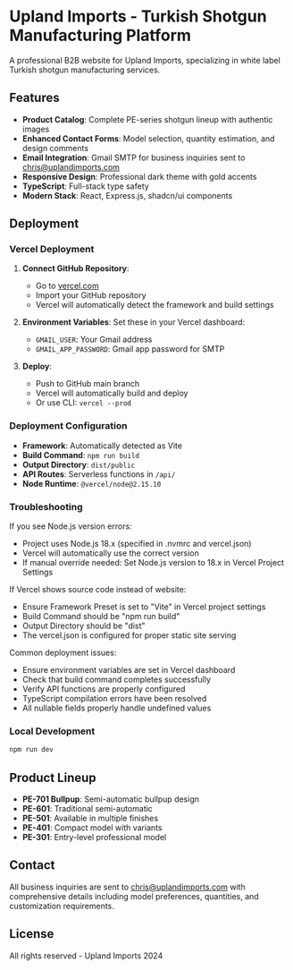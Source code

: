 # Upland Imports - Turkish Shotgun Manufacturing Platform

A professional B2B website for Upland Imports, specializing in white label Turkish shotgun manufacturing services.

## Features

- **Product Catalog**: Complete PE-series shotgun lineup with authentic images
- **Enhanced Contact Forms**: Model selection, quantity estimation, and design comments
- **Email Integration**: Gmail SMTP for business inquiries sent to chris@uplandimports.com
- **Responsive Design**: Professional dark theme with gold accents
- **TypeScript**: Full-stack type safety
- **Modern Stack**: React, Express.js, shadcn/ui components

## Deployment

### Vercel Deployment

1. **Connect GitHub Repository**:
   - Go to [vercel.com](https://vercel.com)
   - Import your GitHub repository
   - Vercel will automatically detect the framework and build settings

2. **Environment Variables**:
   Set these in your Vercel dashboard:
   - `GMAIL_USER`: Your Gmail address
   - `GMAIL_APP_PASSWORD`: Gmail app password for SMTP

3. **Deploy**:
   - Push to GitHub main branch
   - Vercel will automatically build and deploy
   - Or use CLI: `vercel --prod`

### Deployment Configuration
- **Framework**: Automatically detected as Vite
- **Build Command**: `npm run build`
- **Output Directory**: `dist/public`
- **API Routes**: Serverless functions in `/api/`
- **Node Runtime**: `@vercel/node@2.15.10`

### Troubleshooting
If you see Node.js version errors:
- Project uses Node.js 18.x (specified in .nvmrc and vercel.json)
- Vercel will automatically use the correct version
- If manual override needed: Set Node.js version to 18.x in Vercel Project Settings

If Vercel shows source code instead of website:
- Ensure Framework Preset is set to "Vite" in Vercel project settings
- Build Command should be "npm run build"
- Output Directory should be "dist"
- The vercel.json is configured for proper static site serving

Common deployment issues:
- Ensure environment variables are set in Vercel dashboard
- Check that build command completes successfully
- Verify API functions are properly configured
- TypeScript compilation errors have been resolved
- All nullable fields properly handle undefined values

### Local Development

```bash
npm run dev
```

## Product Lineup

- **PE-701 Bullpup**: Semi-automatic bullpup design
- **PE-601**: Traditional semi-automatic
- **PE-501**: Available in multiple finishes
- **PE-401**: Compact model with variants
- **PE-301**: Entry-level professional model

## Contact

All business inquiries are sent to chris@uplandimports.com with comprehensive details including model preferences, quantities, and customization requirements.

## License

All rights reserved - Upland Imports 2024